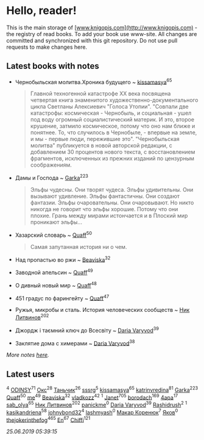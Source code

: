 # Hello, reader!
This is the main storage of [www.knigopis.com](http://www.knigopis.com) - the registry of read books.
To add your book use www-site. All changes are committed and synchronized with this git repository.
Do not use pull requests to make changes here.


## Latest books with notes
* Чернобыльская молитва.Хроника будущего ~ [kissamasya](users/684/68439978-vkontakte)<sup>65</sup>
    > Главной техногенной катастрофе XX века посвящена четвертая книга знаменитого художественно-документального цикла Светланы Алексиевич "Голоса Утопии". "Совпали две катастрофы: космическая - Чернобыль, и социальная - ушел под воду огромный социалистический материк. И это, второе крушение, затмило космическое, потому что оно нам ближе и понятнее. То, что случилось в Чернобыле, - впервые на земле, и мы - первые люди, пережившие это".
    > "Чернобыльская молитва" публикуется в новой авторской редакции, с добавлением 30 процентов нового текста, с восстановлением фрагментов, исключенных из прежних изданий по цензурным соображениям.

* Дамы и Господа ~ [Garka](users/115/115753719718250012620-google)<sup>223</sup>
    > Эльфы чудесны. Они творят чудеса. Эльфы удивительны. Они вызывают удивление. Эльфы фантастичны. Они создают фантазии. Эльфы очаровательны. Они очаровывают. Но никто никогда не говорит что эльфы хорошие. Потому что они плохие.
    > Грань между мирами истончается и в Плоский мир проникают эльфы...

* Хазарский словарь ~ [Quaff](users/122/12267158-vkontakte)<sup>50</sup>
    > Самая запутанная история ни о чем.

* Над пропастью во ржи ~ [Beaviska](users/102/10202544960024508-facebook)<sup>32</sup>

* Заводной апельсин ~ [Quaff](users/122/12267158-vkontakte)<sup>49</sup>

* О дивный новый мир ~ [Quaff](users/122/12267158-vkontakte)<sup>48</sup>

* 451 градус по фарингейту ~ [Quaff](users/122/12267158-vkontakte)<sup>47</sup>

* Ружья, микробы и сталь. История человеческих сообществ ~ [Ник Литвинов](users/241/241974816-vkontakte)<sup>202</sup>

* Джордж і таємний ключ до Всесвіту ~ [Daria Varyvod](users/829/829893410524253-facebook)<sup>39</sup>

* Заклятие дома с химерами ~ [Daria Varyvod](users/829/829893410524253-facebook)<sup>38</sup>


_More notes [here](latest_books_with_notes.md)._


## Latest users
[](users/110/110931306939441771638-google)<sup>4</sup> 
[ODINSY](users/100/100978570902186865324-google)<sup>71</sup> 
[Окс](users/102/102536471289425216982-google)<sup>28</sup> 
[Таньчик](users/209/2096581563762610-facebook)<sup>26</sup> 
[sssrg](users/110/110891893506198620129-google)<sup>5</sup> 
[kissamasya](users/684/68439978-vkontakte)<sup>65</sup> 
[katrinvredina](users/233/2336755-vkontakte)<sup>81</sup> 
[Garka](users/115/115753719718250012620-google)<sup>223</sup> 
[Quaff](users/122/12267158-vkontakte)<sup>50</sup> 
[me](users/381/381417697-yandex)<sup>49</sup> 
[Beaviska](users/102/10202544960024508-facebook)<sup>32</sup> 
[vladkozz](users/572/57239276-vkontakte)<sup>42</sup> 
[](users/102/102336841322497739470-google)<sup>1</sup> 
[Janet](users/108/108113656204404967440-google)<sup>705</sup> 
[borodach](users/157/15706320-vkontakte)<sup>169</sup> 
[4apa](users/117/117392596378069249667-google)<sup>17</sup> 
[sab_olya](users/139/139338401-vkontakte)<sup>65</sup> 
[Ник Литвинов](users/241/241974816-vkontakte)<sup>202</sup> 
[panickme](users/545/545226830-vkontakte)<sup>0</sup> 
[Daria Varyvod](users/829/829893410524253-facebook)<sup>39</sup> 
[Rashidrush](users/114/114946019255563824371-google)<sup>2</sup> 
[](users/116/116658081998844854155-googleplus)<sup>1</sup> 
[kasikandriena](users/152/152488954-vkontakte)<sup>58</sup> 
[johnybond32](users/304/304041461-yandex)<sup>4</sup> 
[lashmyash](users/836/83670525-vkontakte)<sup>0</sup> 
[Макар Коренюк](users/126/126368737-vkontakte)<sup>7</sup> 
[Яков](users/117/117277044284589498872-google)<sup>0</sup> 
[thejokerinthefog](users/317/317244423-vkontakte)<sup>465</sup> 
[En](users/333/333646551-vkontakte)<sup>67</sup> 
[Chiffi](users/105/105831994080785626680-google)<sup>121</sup> 


_25.06.2019 05:39:15_
